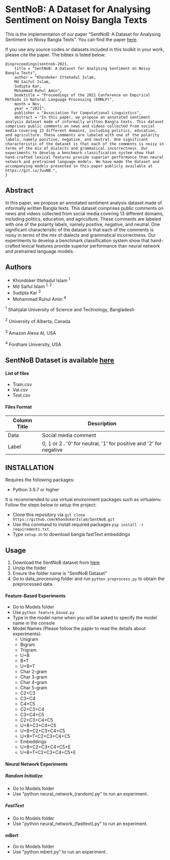 # SentNoB: A Dataset for Analysing Sentiment on Noisy Bangla Texts

This is the implementation of our paper "SentNoB: A Dataset for Analysing Sentiment on Noisy Bangla Texts". You can find the paper [here](http://sudiptakar.info/assets/files/sentnob_emnlp_2021.pdf).


If you use any source codes or datasets included in this toolkit in your work, please cite the paper. The bibtex is listed below:
```
@inproceedings{sentnob-2021,
    title = "SentNoB: A Dataset for Analysing Sentiment on Noisy Bangla Texts",
    author = "Khondoker Ittehadul Islam,
    Md Saiful Islam, 
    Sudipta Kar, 
    Mohammad Ruhul Amin",
    booktitle = "Proceedings of the 2021 Conference on Empirical Methods in Natural Language Processing (EMNLP)",
    month = Nov,
    year = "2021",
    publisher = "Association for Computational Linguistics",
    abstract = "In this paper, we propose an annotated sentiment analysis dataset made of informally written Bangla texts. This dataset comprises public comments on news and videos collected from social media covering 13 different domains, including politics, education, and agriculture. These comments are labeled with one of the polarity labels, namely positive, negative, and neutral. One significant characteristic of the dataset is that each of the comments is noisy in terms of the mix of dialects and grammatical incorrectness. Our experiments to develop a benchmark classification system show that hand-crafted lexical features provide superior performance than neural network and pretrained language models. We have made the dataset and accompanying models presented in this paper publicly available at https://git.io/JuuNB.",
}
```

## Abstract
In this paper, we propose an annotated sentiment
analysis dataset made of informally written
Bangla texts. This dataset comprises public
comments on news and videos collected
from social media covering 13 different domains,
including politics, education, and agriculture.
These comments are labeled with one
of the polarity labels, namely positive, negative,
and neutral. One significant characteristic
of the dataset is that each of the comments is
noisy in terms of the mix of dialects and grammatical
incorrectness. Our experiments to develop
a benchmark classification system show
that hand-crafted lexical features provide superior
performance than neural network and pretrained
language models.

## Authors

* Khondoker Ittehadul Islam <sup>1</sup>
* Md Saiful Islam <sup>1, 2</sup>
* Sudipta Kar <sup>3</sup>
* Mohammad Ruhul Amin <sup>4</sup>

<sup>1</sup> Shahjalal University of Science and Technology, Bangladesh
<br>
<br>
<sup>2</sup> University of Alberta, Canada
<br>
<br>
<sup>3</sup> Amazon Alexa AI, USA
<br>
<br>
<sup>4</sup> Fordham University, USA

## SentNoB Dataset is available [here](https://www.kaggle.com/cryptexcode/sentnob-sentiment-analysis-in-noisy-bangla-texts) 

#### List of files

* Train.csv
* Val.csv
* Test.csv

#### Files Format
Column Title | Description
------------ | -------------
Data | Social media comment
Label | 0, 1 or 2 . '0' for neutral, '1' for positive and '2' for negative

## INSTALLATION

Requires the following packages:
* Python 3.9.7 or higher

It is recommended to use virtual environment packages such as virtualenv. Follow the steps below to setup the project:
* Clone this repository via `git clone https://github.com/KhondokerIslam/SentNoB.git`
* Use this command to install required packages `pip install -r requirements.txt`
* Type `setup.sh` to download bangla fastText embeddings

## Usage

1. Download the SentNoB dataset from [here](https://www.kaggle.com/cryptexcode/sentnob-sentiment-analysis-in-noisy-bangla-texts)
2. Unzip the folder
3. Ensure the folder name is "SentNoB Dataset"
4. Go to data_processing folder and run `python preprocess.py` to obtain the preprocessed data.

#### Feature-Based Experiments
* Go to Models folder
* Use `python feature_based.py`
* Type in the model name when you will be asked to specify the model name in the console
* Model Names (Please follow the paper to read the details about experiments):
  * Unigram
  * Bigram
  * Trigram
  * U+B
  * B+T
  * U+B+T
  * Char 2-gram
  * Char 3-gram
  * Char 4-gram
  * Char 5-gram
  * C2+C3
  * C3+C4
  * C4+C5
  * C2+C3+C4
  * C3+C4+C5
  * C2+C3+C4+C5
  * U+B+C3+C4+C5
  * U+B+C2+C3+C4+C5
  * U+B+T+C2+C3+C4+C5
  * Embeddings
  * U+B+C2+C3+C4+C5+E
  * U+B+T+C2+C3+C4+C5+E
 
#### Neural Network Experiments
 
##### Random Initialize

* Go to Models folder
* Use "python neural_network_(random).py" to run an experiment.

##### FastText

* Go to Models folder
* Use "python neural_network_(fasttext).py" to run an experiment.

#### mBert

* Go to Models folder
* Use "python mbert.py" to run an experiment.

   
